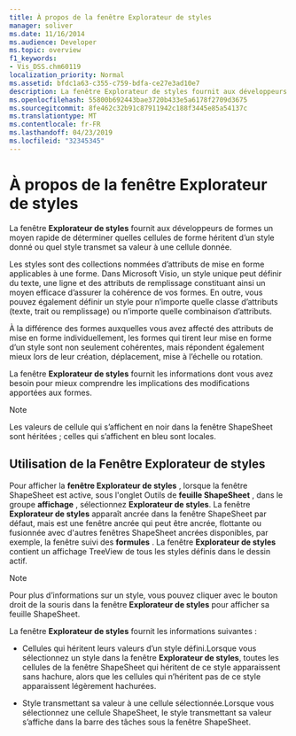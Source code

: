 ```yaml
---
title: À propos de la fenêtre Explorateur de styles
manager: soliver
ms.date: 11/16/2014
ms.audience: Developer
ms.topic: overview
f1_keywords:
- Vis_DSS.chm60119
localization_priority: Normal
ms.assetid: bfdc1a63-c355-c759-bdfa-ce27e3ad10e7
description: La fenêtre Explorateur de styles fournit aux développeurs de formes un moyen rapide de déterminer quelles cellules de forme héritent d’un style donné ou quel style transmet sa valeur à une cellule donnée.
ms.openlocfilehash: 55800b692443bae3720b433e5a6178f2709d3675
ms.sourcegitcommit: 8fe462c32b91c87911942c188f3445e85a54137c
ms.translationtype: MT
ms.contentlocale: fr-FR
ms.lasthandoff: 04/23/2019
ms.locfileid: "32345345"
---
```

# <a name="about-the-style-explorer-window"></a>À propos de la fenêtre Explorateur de styles

La fenêtre **Explorateur de styles** fournit aux développeurs de formes un moyen rapide de déterminer quelles cellules de forme héritent d’un style donné ou quel style transmet sa valeur à une cellule donnée. 
  
Les styles sont des collections nommées d’attributs de mise en forme applicables à une forme. Dans Microsoft Visio, un style unique peut définir du texte, une ligne et des attributs de remplissage constituant ainsi un moyen efficace d’assurer la cohérence de vos formes. En outre, vous pouvez également définir un style pour n’importe quelle classe d’attributs (texte, trait ou remplissage) ou n’importe quelle combinaison d’attributs. 
  
À la différence des formes auxquelles vous avez affecté des attributs de mise en forme individuellement, les formes qui tirent leur mise en forme d’un style sont non seulement cohérentes, mais répondent également mieux lors de leur création, déplacement, mise à l’échelle ou rotation. 
  
La fenêtre **Explorateur de styles** fournit les informations dont vous avez besoin pour mieux comprendre les implications des modifications apportées aux formes. 
  
> [!NOTE]
> Les valeurs de cellule qui s’affichent en noir dans la fenêtre ShapeSheet sont héritées ; celles qui s’affichent en bleu sont locales. 
  
## <a name="using-the-style-explorer-window"></a>Utilisation de la Fenêtre Explorateur de styles

Pour afficher la **fenêtre Explorateur de styles** , lorsque la fenêtre ShapeSheet est active, sous l'onglet Outils de **feuille ShapeSheet** , dans le groupe **affichage** , sélectionnez **Explorateur de styles**. La fenêtre **Explorateur de styles** apparaît ancrée dans la fenêtre ShapeSheet par défaut, mais est une fenêtre ancrée qui peut être ancrée, flottante ou fusionnée avec d'autres fenêtres ShapeSheet ancrées disponibles, par exemple, la fenêtre suivi des **formules** . La fenêtre **Explorateur de styles** contient un affichage TreeView de tous les styles définis dans le dessin actif. 
  
> [!NOTE]
> Pour plus d’informations sur un style, vous pouvez cliquer avec le bouton droit de la souris dans la fenêtre **Explorateur de styles** pour afficher sa feuille ShapeSheet. 
  
La fenêtre **Explorateur de styles** fournit les informations suivantes : 
  
- Cellules qui héritent leurs valeurs d’un style défini.Lorsque vous sélectionnez un style dans la fenêtre **Explorateur de styles**, toutes les cellules de la fenêtre ShapeSheet qui héritent de ce style apparaissent sans hachure, alors que les cellules qui n’héritent pas de ce style apparaissent légèrement hachurées. 
    
- Style transmettant sa valeur à une cellule sélectionnée.Lorsque vous sélectionnez une cellule ShapeSheet, le style transmettant sa valeur s’affiche dans la barre des tâches sous la fenêtre ShapeSheet. 
    

